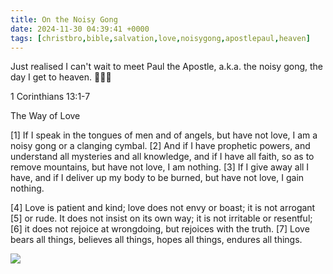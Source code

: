 ```yaml
---
title: On the Noisy Gong
date: 2024-11-30 04:39:41 +0000
tags: [christbro,bible,salvation,love,noisygong,apostlepaul,heaven]     # TAG names should always be lowercase
---
```


Just realised I can't wait to meet Paul the Apostle, a.k.a. the noisy gong, the day I get to heaven. 🤣🤣🤣

1 Corinthians 13:1-7

The Way of Love

[1] If I speak in the tongues of men and of angels, but have not love, I am a noisy gong or a clanging cymbal. [2] And if I have prophetic powers, and understand all mysteries and all knowledge, and if I have all faith, so as to remove mountains, but have not love, I am nothing. [3] If I give away all I have, and if I deliver up my body to be burned, but have not love, I gain nothing.

[4] Love is patient and kind; love does not envy or boast; it is not arrogant [5] or rude. It does not insist on its own way; it is not irritable or resentful; [6] it does not rejoice at wrongdoing, but rejoices with the truth. [7] Love bears all things, believes all things, hopes all things, endures all things.

![](/01b641001fc662d9b3d54dde810f9c71.png)